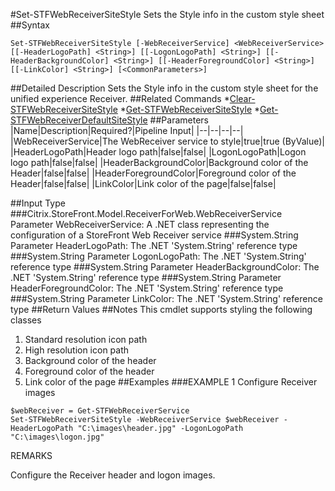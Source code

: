 #Set-STFWebReceiverSiteStyle
Sets the Style info in the custom style sheet
##Syntax
```Set-STFWebReceiverSiteStyle [-WebReceiverService] <WebReceiverService> [[-HeaderLogoPath] <String>] [[-LogonLogoPath] <String>] [[-HeaderBackgroundColor] <String>] [[-HeaderForegroundColor] <String>] [[-LinkColor] <String>] [<CommonParameters>]
```
##Detailed Description
Sets the Style info in the custom style sheet for the unified experience Receiver.
##Related Commands
*[Clear-STFWebReceiverSiteStyle](Clear-STFWebReceiverSiteStyle)
*[Get-STFWebReceiverSiteStyle](Get-STFWebReceiverSiteStyle)
*[Get-STFWebReceiverDefaultSiteStyle](Get-STFWebReceiverDefaultSiteStyle)
##Parameters
|Name|Description|Required?|Pipeline Input||--|--|--|--||WebReceiverService|The WebReceiver service to style|true|true (ByValue)||HeaderLogoPath|Header logo path|false|false||LogonLogoPath|Logon logo path|false|false||HeaderBackgroundColor|Background color of the Header|false|false||HeaderForegroundColor|Foreground color of the Header|false|false||LinkColor|Link color of the page|false|false|##Input Type
###Citrix.StoreFront.Model.ReceiverForWeb.WebReceiverService
Parameter WebReceiverService: A .NET class representing the configuration of a StoreFront Web Receiver service
###System.String
Parameter HeaderLogoPath: The .NET 'System.String' reference type
###System.String
Parameter LogonLogoPath: The .NET 'System.String' reference type
###System.String
Parameter HeaderBackgroundColor: The .NET 'System.String' reference type
###System.String
Parameter HeaderForegroundColor: The .NET 'System.String' reference type
###System.String
Parameter LinkColor: The .NET 'System.String' reference type
##Return Values
##Notes
This cmdlet supports styling the following classes
1. Standard resolution icon path
2. High resolution icon path
3. Background color of the header
4. Foreground color of the header
5. Link color of the page
##Examples
###EXAMPLE 1 Configure Receiver images
```$webReceiver = Get-STFWebReceiverService
Set-STFWebReceiverSiteStyle -WebReceiverService $webReceiver -HeaderLogoPath "C:\images\header.jpg" -LogonLogoPath "C:\images\logon.jpg"
```
REMARKS

Configure the Receiver header and logon images.
